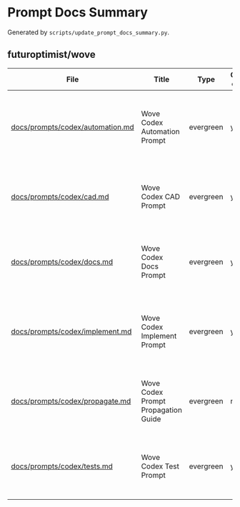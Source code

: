 # Prompt Docs Summary

Generated by `scripts/update_prompt_docs_summary.py`.

## futuroptimist/wove

| File | Title | Type | One-click | Summary |
| --- | --- | --- | --- | --- |
| [docs/prompts/codex/automation.md](docs/prompts/codex/automation.md) | Wove Codex Automation Prompt | evergreen | yes | This document stores the baseline prompt used when instructing OpenAI Codex (or |
| [docs/prompts/codex/cad.md](docs/prompts/codex/cad.md) | Wove Codex CAD Prompt | evergreen | yes | Use this prompt when generating or updating OpenSCAD modules for Wove. It keeps |
| [docs/prompts/codex/docs.md](docs/prompts/codex/docs.md) | Wove Codex Docs Prompt | evergreen | yes | Use this prompt when updating or creating documentation in Wove. It keeps |
| [docs/prompts/codex/implement.md](docs/prompts/codex/implement.md) | Wove Codex Implement Prompt | evergreen | yes | Use this prompt when you want an automated agent to deliver a production-ready |
| [docs/prompts/codex/propagate.md](docs/prompts/codex/propagate.md) | Wove Codex Prompt Propagation Guide | evergreen | no | Use this guide when copying Wove's Codex prompt catalog into another repository or |
| [docs/prompts/codex/tests.md](docs/prompts/codex/tests.md) | Wove Codex Test Prompt | evergreen | yes | Use this prompt when adding or improving tests for Wove to ensure changes are |

